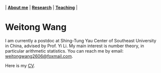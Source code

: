 | [**About me**](https://wwang374.github.io) | [**Research**](https://wwang374.github.io/research) | [**Teaching**](https://wwang374.github.io/teaching) |
 
# Weitong Wang

I am currently a postdoc at Shing-Tung Yau Center of Southeast University in China, advised by Prof. Yi Li. My main interest is number theory, in particular arithmetic statistics. You can reach me by email: weitongwang2606@foxmail.com.

Here is my [CV](https://wwang374.github.io/cv_WWang.pdf).
